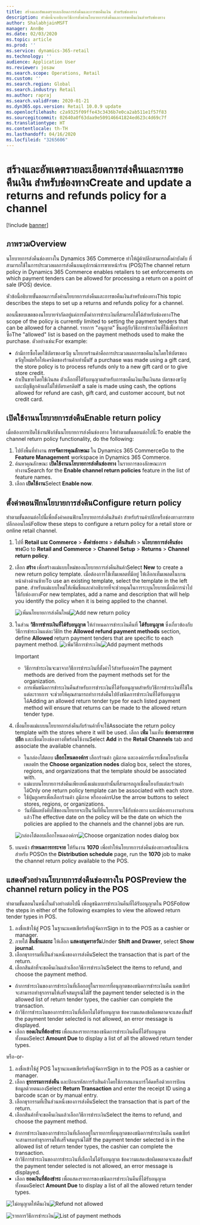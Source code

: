```yaml
---
title: สร้างและอัพเดตรายละเอียดการส่งคืนและการขอคืนเงิน สำหรับช่องทาง
description: หัวข้อนี้จะอธิบายวิธีการตั้งค่านโยบายการส่งคืนและการขอคืนเงินสำหรับช่องทาง
author: ShalabhjainMSFT
manager: AnnBe
ms.date: 02/03/2020
ms.topic: article
ms.prod: ''
ms.service: dynamics-365-retail
ms.technology: ''
audience: Application User
ms.reviewer: josaw
ms.search.scope: Operations, Retail
ms.custom: ''
ms.search.region: Global
ms.search.industry: Retail
ms.author: rapraj
ms.search.validFrom: 2020-01-21
ms.dyn365.ops.version: Retail 10.0.9 update
ms.openlocfilehash: c2a9325f09ffe43c3436b7e0ca2ab511e1f57f83
ms.sourcegitcommit: 02640a0f63daa9e509146641824ed623c4d69c7f
ms.translationtype: HT
ms.contentlocale: th-TH
ms.lasthandoff: 04/16/2020
ms.locfileid: "3265606"
---
```

# <a name="create-and-update-a-returns-and-refunds-policy-for-a-channel"></a><span data-ttu-id="ea1f7-103">สร้างและอัพเดตรายละเอียดการส่งคืนและการขอคืนเงิน สำหรับช่องทาง</span><span class="sxs-lookup"><span data-stu-id="ea1f7-103">Create and update a returns and refunds policy for a channel</span></span>

[!include [banner](includes/banner.md)]

## <a name="overview"></a><span data-ttu-id="ea1f7-104">ภาพรวม</span><span class="sxs-lookup"><span data-stu-id="ea1f7-104">Overview</span></span>

<span data-ttu-id="ea1f7-105">นโยบายการส่งคืนช่องทางใน Dynamics 365 Commerce ทำให้ผู้ค้าปลีกสามารถตั้งค่าบังคับ ที่สามารถใช้ในการประมวลผลการส่งคืนบนอุปกรณ์การขายหน้าร้าน (POS)</span><span class="sxs-lookup"><span data-stu-id="ea1f7-105">The channel return policy in Dynamics 365 Commerce enables retailers to set enforcements on which payment tenders can be allowed for processing a return on a point of sale (POS) device.</span></span>  

<span data-ttu-id="ea1f7-106">หัวข้อนี้อธิบายขั้นตอนการตั้งค่านโยบายการส่งคืนและการขอคืนเงินสำหรับช่องทาง</span><span class="sxs-lookup"><span data-stu-id="ea1f7-106">This topic describes the steps to set up a returns and refunds policy for a channel.</span></span>

<span data-ttu-id="ea1f7-107">ตอนนี้ขอบเขตของนโยบายจำกัดอยู่แค่การตั้งค่าการชำระเงินที่สามารถใช้ได้สำหรับช่องทาง</span><span class="sxs-lookup"><span data-stu-id="ea1f7-107">The scope of the policy is currently limited to setting the payment tenders that can be allowed for a channel.</span></span> <span data-ttu-id="ea1f7-108">รายการ "อนุญาต" ขึ้นอยู่กับวิธีการชำระเงินที่ใช้เพื่อทำการซื้อ</span><span class="sxs-lookup"><span data-stu-id="ea1f7-108">The "allowed" list is based on the payment methods used to make the purchase.</span></span> <span data-ttu-id="ea1f7-109">ตัวอย่างเช่น:</span><span class="sxs-lookup"><span data-stu-id="ea1f7-109">For example:</span></span>

- <span data-ttu-id="ea1f7-110">ถ้ามีการซื้อโดยใช้บัตรของขวัญ นโยบายร้านค้าคือการประมวลผลการขอคืนเงินโดยให้บัตรของขวัญใหม่หรือให้เครดิตของร้านค้าเท่านั้น</span><span class="sxs-lookup"><span data-stu-id="ea1f7-110">If a purchase was made using a gift card, the store policy is to process refunds only to a new gift card or to give store credit.</span></span> 
- <span data-ttu-id="ea1f7-111">ถ้าเป็นขายโดยใช้เงินสด ตัวเลือกที่ได้รับอนุญาตสำหรับการขอคืนเงินเป็นเงินสด บัตรของขวัญ และบัญชีลูกค้าแต่ไม่ใช่บัตรเครดิต</span><span class="sxs-lookup"><span data-stu-id="ea1f7-111">If a sale is made using cash, the options allowed for refund are cash, gift card, and customer account, but not credit card.</span></span> 


## <a name="enable-return-policy"></a><span data-ttu-id="ea1f7-112">เปิดใช้งานนโยบายการส่งคืน</span><span class="sxs-lookup"><span data-stu-id="ea1f7-112">Enable return policy</span></span>

<span data-ttu-id="ea1f7-113">เมื่อต้องการเปิดใช้งานฟังก์ชันนโยบายการส่งคืนช่องทาง ให้ทำตามขั้นตอนต่อไปนี้:</span><span class="sxs-lookup"><span data-stu-id="ea1f7-113">To enable the channel return policy functionality, do the following:</span></span>

1. <span data-ttu-id="ea1f7-114">ไปยังพื้นที่ทำงาน **การจัดการคุณลักษณะ** ใน Dynamics 365 Commerce</span><span class="sxs-lookup"><span data-stu-id="ea1f7-114">Go to the **Feature Management** workspace in Dynamics 365 Commerce.</span></span>
2. <span data-ttu-id="ea1f7-115">ค้นหาคุณลักษณะ **เปิดใช้งานนโยบายการส่งคืนช่องทาง** ในรายการของลักษณะการทำงาน</span><span class="sxs-lookup"><span data-stu-id="ea1f7-115">Search for the **Enable channel return policies** feature in the list of feature names.</span></span>
3. <span data-ttu-id="ea1f7-116">เลือก **เปิดใช้งาน**</span><span class="sxs-lookup"><span data-stu-id="ea1f7-116">Select **Enable now**.</span></span> 

## <a name="configure-return-policy"></a><span data-ttu-id="ea1f7-117">ตั้งค่าคอนฟิกนโยบายการส่งคืน</span><span class="sxs-lookup"><span data-stu-id="ea1f7-117">Configure return policy</span></span>

<span data-ttu-id="ea1f7-118">ทำตามขั้นตอนต่อไปนี้เพื่อตั้งค่าคอนฟิกนโยบายการส่งคืนสินค้า สำหรับร้านค้าปลีกหรือช่องทางการขายปลีกออนไลน์</span><span class="sxs-lookup"><span data-stu-id="ea1f7-118">Follow these steps to configure a return policy for a retail store or online retail channel.</span></span>

1. <span data-ttu-id="ea1f7-119">ไปที่ **Retail และ Commerce** \> **ตั้งค่าช่องทาง** \> **ส่งคืนสินค้า** \> **นโยบายการส่งคืนช่องทาง**</span><span class="sxs-lookup"><span data-stu-id="ea1f7-119">Go to **Retail and Commerce** \> **Channel Setup** \> **Returns** \> **Channel return policy**.</span></span>

2. <span data-ttu-id="ea1f7-120">เลือก **สร้าง** เพื่อสร้างแม่แบบใหม่ของนโยบายการส่งคืนสินค้า</span><span class="sxs-lookup"><span data-stu-id="ea1f7-120">Select **New** to create a new return policy template.</span></span> <span data-ttu-id="ea1f7-121">เมื่อต้องการใช้เท็มเพลตที่มีอยู่ ให้เลือกเท็มเพลตในบานหน้าต่างด้านซ้าย</span><span class="sxs-lookup"><span data-stu-id="ea1f7-121">To use an existing template, select the template in the left pane.</span></span> <span data-ttu-id="ea1f7-122">สำหรับแม่แบบใหม่ให้เพิ่มชื่อและคำอธิบายที่จะช่วยคุณในการระบุนโยบายเมื่อมีการนำไปใช้กับช่องทาง</span><span class="sxs-lookup"><span data-stu-id="ea1f7-122">For new templates, add a name and description that will help you identify the policy when it is being applied to the channel.</span></span>

   <span data-ttu-id="ea1f7-123">![เพิ่มนโยบายการส่งคืนใหม่](media/Return-policy-page1.png "เพิ่มนโยบายการส่งคืนใหม่")</span><span class="sxs-lookup"><span data-stu-id="ea1f7-123">![Add new return policy](media/Return-policy-page1.png "Add new return rolicy")</span></span>
     
   
3. <span data-ttu-id="ea1f7-124">ในส่วน **วิธีการชำระเงินที่ได้รับอนุญาต** ให้กำหนดการชำระเงินคืนที่ **ได้รับอนุญาต** ซึ่งเกี่ยวข้องกับวิธีการชำระเงินแต่ละวิธี</span><span class="sxs-lookup"><span data-stu-id="ea1f7-124">In the **Allowed refund payment methods** section, define **Allowed** return payment tenders that are specific to each payment method.</span></span>
   <span data-ttu-id="ea1f7-125">![เพิ่มวิธีการชำระเงิน](media/Return-policy-page2.PNG "การตั้งค่าวิธีการชำระเงินสำหรับชนิดการชำระเงิน")</span><span class="sxs-lookup"><span data-stu-id="ea1f7-125">![Add payment methods](media/Return-policy-page2.PNG "Set allowed payment methods per payment type")</span></span>
   
    > [!IMPORTANT]
    > - <span data-ttu-id="ea1f7-126">วิธีการชำระเงินจะมาจากวิธีการชำระเงินที่ตั้งค่าไว้สำหรับองค์กร</span><span class="sxs-lookup"><span data-stu-id="ea1f7-126">The payment methods are derived from the payment methods set for the organization.</span></span>
    > - <span data-ttu-id="ea1f7-127">การเพิ่มชนิดการชำระเงินคืนสำหรับการชำระเงินที่ได้รับอนุญาตสำหรับวิธีการชำระเงินที่ใช้ในแต่ละรายการ จะช่วยให้คุณสามารถทำการส่งคืนไปยังชนิดการชำระเงินที่ได้รับอนุญาตได้</span><span class="sxs-lookup"><span data-stu-id="ea1f7-127">Adding an allowed return tender type for each listed payment method will ensure that returns can be made to the allowed return tender type.</span></span>
    
4. <span data-ttu-id="ea1f7-128">เชื่อมโยงแม่แบบนโยบายการส่งคืนกับร้านค้าที่จะใช้</span><span class="sxs-lookup"><span data-stu-id="ea1f7-128">Associate the return policy template with the stores where it will be used.</span></span> <span data-ttu-id="ea1f7-129">เลือก **เพิ่ม** ในแท็บ **ช่องทางการขายปลีก** และเชื่อมโยงช่องทางที่พร้อมใช้งาน</span><span class="sxs-lookup"><span data-stu-id="ea1f7-129">Select **Add** in the **Retail Channels** tab and associate the available channels.</span></span> 

    - <span data-ttu-id="ea1f7-130">ในกล่องโต้ตอบ **เลือกโหนดองค์กร** เลือกร้านค้า ภูมิภาค และองค์กรที่ควรเชื่อมโยงกับเท็มเพลต</span><span class="sxs-lookup"><span data-stu-id="ea1f7-130">In the **Choose organization nodes** dialog box, select the stores, regions, and organizations that the template should be associated with.</span></span>
    - <span data-ttu-id="ea1f7-131">แม่แบบนโยบายการส่งคืนเพียงหนึ่งแม่แบบเท่านั้นที่สามารถถูกเชื่อมโยงกับแต่ละร้านค้าได้</span><span class="sxs-lookup"><span data-stu-id="ea1f7-131">Only one return policy template can be associated with each store.</span></span>
    - <span data-ttu-id="ea1f7-132">ใช้ปุ่มลูกศรเพื่อเลือกร้านค้า ภูมิภาค หรือองค์กร</span><span class="sxs-lookup"><span data-stu-id="ea1f7-132">Use the arrow buttons to select stores, regions, or organizations.</span></span>
    - <span data-ttu-id="ea1f7-133">วันที่มีผลบังคับใช้ของนโยบายจะเป็นวันที่ที่นโยบายจะใช้กับช่องทาง และมีช่องทางงานทำงานแล้ว</span><span class="sxs-lookup"><span data-stu-id="ea1f7-133">The effective date on the policy will be the date on which the policies are applied to the channels and the channel jobs are run.</span></span> 

    <span data-ttu-id="ea1f7-134">![กล่องโต้ตอบเลือกโหนดองค์กร](media/Return-policy-page3.PNG "กล่องโต้ตอบเลือกโหนดองค์กร")</span><span class="sxs-lookup"><span data-stu-id="ea1f7-134">![Choose organization nodes dialog box](media/Return-policy-page3.PNG "Choose organization nodes dialog box")</span></span>

5. <span data-ttu-id="ea1f7-135">บนหน้า **กำหนดการกระจาย** ให้รันงาน **1070** เพื่อทำให้นโยบายการส่งคืนช่องทางพร้อมใช้งานสำหรับ POS</span><span class="sxs-lookup"><span data-stu-id="ea1f7-135">On the **Distribution schedule** page, run the **1070** job to make the channel return policy available to the POS.</span></span>

## <a name="preview-the-channel-return-policy-in-the-pos"></a><span data-ttu-id="ea1f7-136">แสดงตัวอย่างนโยบายการส่งคืนช่องทางใน POS</span><span class="sxs-lookup"><span data-stu-id="ea1f7-136">Preview the channel return policy in the POS</span></span>

<span data-ttu-id="ea1f7-137">ทำตามขั้นตอนในหนึ่งในตัวอย่างต่อไปนี้ เพื่อดูชนิดการชำระเงินคืนที่ได้รับอนุญาตใน POS</span><span class="sxs-lookup"><span data-stu-id="ea1f7-137">Follow the steps in either of the following examples to view the allowed return tender types in POS.</span></span>

1. <span data-ttu-id="ea1f7-138">ลงชื่อเข้าใช้สู่ POS ในฐานะแคชเชียร์หรือผู้จัดการ</span><span class="sxs-lookup"><span data-stu-id="ea1f7-138">Sign in to the POS as a cashier or manager.</span></span>
2. <span data-ttu-id="ea1f7-139">ภายใต้ **ลิ้นชักและกะ** ให้เลือก **แสดงสมุดรายวัน**</span><span class="sxs-lookup"><span data-stu-id="ea1f7-139">Under **Shift and Drawer**, select **Show journal**.</span></span>
3. <span data-ttu-id="ea1f7-140">เลือกธุรกรรมที่เป็นส่วนหนึ่งของการส่งคืน</span><span class="sxs-lookup"><span data-stu-id="ea1f7-140">Select the transaction that is part of the return.</span></span> 
4. <span data-ttu-id="ea1f7-141">เลือกสินค้าที่จะขอคืนเงินแล้วเลือกวิธีการชำระเงิน</span><span class="sxs-lookup"><span data-stu-id="ea1f7-141">Select the items to refund, and choose the payment method.</span></span>  
- <span data-ttu-id="ea1f7-142">ถ้าการชำระเงินของการชำระเงินที่เลือกอยู่ในรายการที่อนุญาตของชนิดการชำระเงินคืน แคชเชียร์จะสามารถทำธุรกรรมให้เสร็จสมบูรณ์ได้</span><span class="sxs-lookup"><span data-stu-id="ea1f7-142">If the payment tender selected is in the allowed list of return tender types, the cashier can complete the transaction.</span></span>
- <span data-ttu-id="ea1f7-143">ถ้าวิธีการชำระเงินของการชำระเงินที่เลือกไม่ได้รับอนุญาต ข้อความแสดงข้อผิดพลาดจะแสดงขึ้น</span><span class="sxs-lookup"><span data-stu-id="ea1f7-143">If the payment tender selected is not allowed, an error message is displayed.</span></span>
- <span data-ttu-id="ea1f7-144">เลือก **ยอดเงินที่ต้องชำระ** เพื่อแสดงรายการของชนิดการชำระเงินคืนที่ได้รับอนุญาตทั้งหมด</span><span class="sxs-lookup"><span data-stu-id="ea1f7-144">Select **Amount Due** to display a list of all the allowed return tender types.</span></span>

<span data-ttu-id="ea1f7-145">หรือ</span><span class="sxs-lookup"><span data-stu-id="ea1f7-145">-or-</span></span>

1. <span data-ttu-id="ea1f7-146">ลงชื่อเข้าใช้สู่ POS ในฐานะแคชเชียร์หรือผู้จัดการ</span><span class="sxs-lookup"><span data-stu-id="ea1f7-146">Sign in to the POS as a cashier or manager.</span></span>
2. <span data-ttu-id="ea1f7-147">เลือก **ธุรกรรมการส่งคืน** และป้อนรหัสการรับสินค้าโดยใช้การสแกนบาร์โค้ดหรือด้วยการป้อนข้อมูลด้วยตนเอง</span><span class="sxs-lookup"><span data-stu-id="ea1f7-147">Select **Return Transaction** and enter the receipt ID using a barcode scan or by manual entry.</span></span> 
3. <span data-ttu-id="ea1f7-148">เลือกธุรกรรมที่เป็นส่วนหนึ่งของการส่งคืน</span><span class="sxs-lookup"><span data-stu-id="ea1f7-148">Select the transaction that is part of the return.</span></span> 
4. <span data-ttu-id="ea1f7-149">เลือกสินค้าที่จะขอคืนเงินแล้วเลือกวิธีการชำระเงิน</span><span class="sxs-lookup"><span data-stu-id="ea1f7-149">Select the items to refund, and choose the payment method.</span></span>  
- <span data-ttu-id="ea1f7-150">ถ้าการชำระเงินของการชำระเงินที่เลือกอยู่ในรายการที่อนุญาตของชนิดการชำระเงินคืน แคชเชียร์จะสามารถทำธุรกรรมให้เสร็จสมบูรณ์ได้</span><span class="sxs-lookup"><span data-stu-id="ea1f7-150">If the payment tender selected is in the allowed list of return tender types, the cashier can complete the transaction.</span></span>
- <span data-ttu-id="ea1f7-151">ถ้าวิธีการชำระเงินของการชำระเงินที่เลือกไม่ได้รับอนุญาต ข้อความแสดงข้อผิดพลาดจะแสดงขึ้น</span><span class="sxs-lookup"><span data-stu-id="ea1f7-151">If the payment tender selected is not allowed, an error message is displayed.</span></span>
- <span data-ttu-id="ea1f7-152">เลือก **ยอดเงินที่ต้องชำระ** เพื่อแสดงรายการของชนิดการชำระเงินคืนที่ได้รับอนุญาตทั้งหมด</span><span class="sxs-lookup"><span data-stu-id="ea1f7-152">Select **Amount Due** to display a list of all the allowed return tender types.</span></span>

<span data-ttu-id="ea1f7-153">![ไม่อนุญาตให้คืนเงิน](media/Return-policy-page6.png "ประเภทการคืนเงินไม่ได้รับอนุญาต")</span><span class="sxs-lookup"><span data-stu-id="ea1f7-153">![Refund not allowed](media/Return-policy-page6.png "Refund type not allowed")</span></span>



<span data-ttu-id="ea1f7-154">![รายการวิธีการชำระเงิน](media/Return-policy-page5.PNG "ประเภทการคืนเงินได้รับอนุญาต")</span><span class="sxs-lookup"><span data-stu-id="ea1f7-154">![List of payment methods](media/Return-policy-page5.PNG "Refund types allowed")</span></span>
